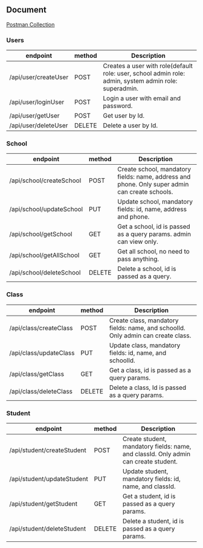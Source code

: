## Document

[Postman Collection](https://drive.google.com/file/d/1gYhzlBn5sNUJjz6x-ltqAtg9IKjKnTzX/view?usp=sharing)


### Users

| endpoint                       | method | Description                                                                                               |
| ------------------------------ | ------ | --------------------------------------------------------------------------------------------------------- |
| /api/user/createUser           | POST   | Creates a user with role(default role: user, school admin role: admin, system admin role: superadmin.     |
| /api/user/loginUser            | POST   | Login a user with email and password.                                                                     |
| /api/user/getUser              | POST   | Get user by Id.                                                                                           |
| /api/user/deleteUser           | DELETE | Delete a user by Id.                                                                                      |

### School

| endpoint                 | method | Description                                                                                    |
| ------------------------ | ------ | ---------------------------------------------------------------------------------------------- |
| /api/school/createSchool | POST   | Create school, mandatory fields: name, address and phone. Only super admin can create schools. |
| /api/school/updateSchool | PUT    | Update school, mandatory fields: id, name, address and phone.                                  |
| /api/school/getSchool    | GET    | Get a school, id is passed as a query params. admin can view only.                             |
| /api/school/getAllSchool | GET    | Get all school, no need to pass anything.                                                      |
| /api/school/deleteSchool | DELETE | Delete a school, id is passed as a query.                                                      |

### Class

| endpoint               | method | Description                                                                      |
| ---------------------- | ------ | -------------------------------------------------------------------------------- |
| /api/class/createClass | POST   | Create class, mandatory fields: name, and schoolId. Only admin can create class. |
| /api/class/updateClass | PUT    | Update class, mandatory fields: id, name, and schoolId.                          |
| /api/class/getClass    | GET    | Get a class, id is passed as a query params.                                     |
| /api/class/deleteClass | DELETE | Delete a class, Id is passed as a query params.                                  |

### Student

| endpoint                   | method | Description                                                                                |
| -------------------------- | ------ | ------------------------------------------------------------------------------------------ |
| /api/student/createStudent | POST   | Create student, mandatory fields: name, and classId. Only admin can create student.        |
| /api/student/updateStudent | PUT    | Update student, mandatory fields: id, name, and classId.                                   |
| /api/student/getStudent    | GET    | Get a student, id is passed as a query params.                                             |
| /api/student/deleteStudent | DELETE | Delete a student, id is passed as a query params.                                          |